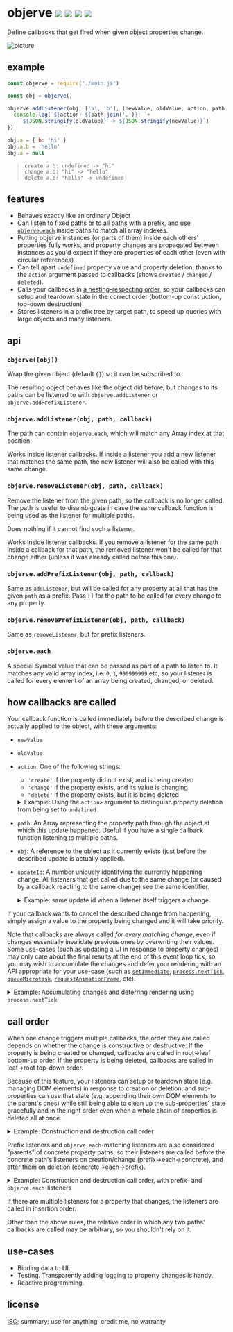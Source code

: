 # objerve [![](https://img.shields.io/npm/v/objerve.svg?style=flat-square)](https://www.npmjs.com/package/objerve) [![](https://img.shields.io/travis/anko/objerve.svg?style=flat-square)](https://travis-ci.org/anko/objerve) [![](https://img.shields.io/coveralls/github/anko/objerve?style=flat-square)](https://coveralls.io/github/anko/objerve) [![](https://img.shields.io/david/anko/objerve?style=flat-square)](https://david-dm.org/anko/objerve)

Define callbacks that get fired when given object properties change.

![picture](https://user-images.githubusercontent.com/5231746/79608887-06a4df80-80f6-11ea-9476-b1e87e9efc38.png)

## example

<!-- !test program node -->

<!-- !test in first example -->
```js
const objerve = require('./main.js')

const obj = objerve()

objerve.addListener(obj, ['a', 'b'], (newValue, oldValue, action, path, obj) => {
  console.log(`${action} ${path.join('.')}: `+
    `${JSON.stringify(oldValue)} -> ${JSON.stringify(newValue)}`)
})

obj.a = { b: 'hi' }
obj.a.b = 'hello'
obj.a = null
```

<!-- !test out first example -->

> ```
> create a.b: undefined -> "hi"
> change a.b: "hi" -> "hello"
> delete a.b: "hello" -> undefined
> ```

## features

 - Behaves exactly like an ordinary Object
 - Can listen to fixed paths or to all paths with a prefix, and use
   [`objerve.each`](#objerveeach) inside paths to match all array indexes.
 - Putting objerve instances (or parts of them) inside each others' properties
   fully works, and property changes are propagated between instances as you'd
   expect if they are properties of each other (even with circular references)
 - Can tell apart `undefined` property value and property deletion, thanks to
   the `action` argument passed to callbacks (shows `created` / `changed` /
   `deleted`).
 - Calls your callbacks in [a nesting-respecting order](#call-order), so your
   callbacks can setup and teardown state in the correct order (bottom-up
   construction, top-down destruction)
 - Stores listeners in a prefix tree by target path, to speed up queries with
   large objects and many listeners.

## api

### `objerve([obj])`

Wrap the given object (default `{}`) so it can be subscribed to.

The resulting object behaves like the object did before, but changes to its
paths can be listened to with `objerve.addListener` or
`objerve.addPrefixListener`.

### `objerve.addListener(obj, path, callback)`

The path can contain `objerve.each`, which will match any Array index at that
position.

Works inside listener callbacks.  If inside a listener you add a new listener
that matches the same path, the new listener will also be called with this same
change.

### `objerve.removeListener(obj, path, callback)`

Remove the listener from the given path, so the callback is no longer called.
The path is useful to disambiguate in case the same callback function is being
used as the listener for multiple paths.

Does nothing if it cannot find such a listener.

Works inside listener callbacks.  If you remove a listener for the same path
inside a callback for that path, the removed listener won't be called for that
change either (unless it was already called before this one).

### `objerve.addPrefixListener(obj, path, callback)`

Same as `addListener`, but will be called for any property at all that has the
given `path` as a prefix.  Pass `[]` for the path to be called for every change
to any property.

### `objerve.removePrefixListener(obj, path, callback)`

Same as `removeListener`, but for prefix listeners.

### `objerve.each`

A special Symbol value that can be passed as part of a path to listen to.  It
matches any valid array index, i.e. `0`, `1`, `999999999` etc, so your listener
is called for every element of an array being created, changed, or deleted.

## how callbacks are called

Your callback function is called immediately before the described change is
actually applied to the object, with these arguments:

 - `newValue`
 - `oldValue`
 - `action`: One of the following strings:
   - `'create'` if the property did not exist, and is being created
   - `'change'` if the property exists, and its value is changing
   - `'delete'` if the property exists, but it is being deleted

   <details><summary>Example:  Using the <code>action></code> argument to distinguish property deletion from being set to <code>undefined</code></summary>

   <!-- !test in using change argument -->

   ```js
   const objerve = require('./main.js')
   const obj = objerve()

   objerve.addListener(obj, ['x'], (newValue, oldValue, action) => {
     console.log(`${action} ${oldValue} -> ${newValue}`)
   })

   obj.x = true
   obj.x = undefined
   delete obj.x
   ```

   <!-- !test out using change argument -->

   > ```
   > create undefined -> true
   > change true -> undefined
   > delete undefined -> undefined
   > ```

   Note how although both the `obj.x = undefined` and `delete obj.x` lines
   triggered a callback with `newValue` `undefined`, their `action`s differed:
   `'change'` and `'delete'`.

   </details>

 - `path`: An Array representing the property path through the object at which
   this update happened.  Useful if you have a single callback function
   listening to multiple paths.
 - `obj`: A reference to the object as it currently exists (just before the
   described update is actually applied).
 - `updateId`: A number uniquely identifying the currently happening change.
   All listeners that get called due to the same change (or caused by a
   callback reacting to the same change) see the same identifier.

   <details><summary>Example: same update id when a listener itself triggers a change</summary>

   <!-- !test in re-call -->
   ```js
   const objerve = require('./main.js')
   const obj = objerve()

   // Listen to changes to 'obj.a'.  Reduce it by 1 unless it's 0.
   objerve.addListener(obj, ['a'],
     (val, previousVal, action, path, objRef, updateId) => {
       console.log(`[${action}] ${previousVal} -> ${val} (updateId ${updateId})`)
       if (val > 0) {
         obj.a = val - 1
       }
     })
   // Also create a listener listening to all properties on 'obj'.
   objerve.addPrefixListener(obj, [],
     (val, previousVal, action, path, objRef, updateId) => {
       console.log(`prefix listener called (updateId ${updateId})`)
     })

   obj.a = 3
   console.log(obj.a)
   obj.a = 2
   console.log(obj.a)
   ```

   Each time something is assigned to `obj.a`, the first listener gets called,
   and assigns it 1 lower, until it's 0:

   <!-- !test out re-call -->

   > ```
   > prefix listener called (updateId 0)
   > [create] undefined -> 3 (updateId 0)
   > prefix listener called (updateId 0)
   > [create] undefined -> 2 (updateId 0)
   > prefix listener called (updateId 0)
   > [create] undefined -> 1 (updateId 0)
   > prefix listener called (updateId 0)
   > [create] undefined -> 0 (updateId 0)
   > 0
   > prefix listener called (updateId 1)
   > [change] 0 -> 2 (updateId 1)
   > prefix listener called (updateId 1)
   > [change] 0 -> 1 (updateId 1)
   > prefix listener called (updateId 1)
   > [change] 0 -> 0 (updateId 1)
   > 0
   > ```

   Note that for each individual change (`obj.a = 3` and `obj.a = 2`), both
   listeners were called multiple times, but during each change both were
   called with the same `updateId`.

   </details>

If your callback wants to cancel the described change from happening, simply
assign a value to the property being changed and it will take priority.

Note that callbacks are always called *for every matching change*, even if
changes essentially invalidate previous ones by overwriting their values.  Some
use-cases (such as updating a UI in response to property changes) may only care
about the final results at the end of this event loop tick, so you may wish to
accumulate the changes and defer your rendering with an API appropriate for
your use-case (such as [`setImmediate`][setImmediate],
[`process.nextTick`][processNextTick], [`queueMicrotask`][queueMicrotask],
[`requestAnimationFrame`][requestAnimationFrame], etc).

<details><summary>Example: Accumulating changes and deferring rendering using <code>process.nextTick</code></summary>

<!-- !test in defer -->

```js
const objerve = require('./main.js')
const ArrayKeyedMap = require('array-keyed-map')

const obj = objerve()
const accumulatedChanges = new ArrayKeyedMap()

const render = () => {
  // Put your expensive UI rendering code here
  console.log(Array.from(accumulatedChanges.entries()))
  accumulatedChanges.clear()
}

objerve.addListener(obj, ['a'],
  (newVal, oldVal, action, path) => {
    if (accumulatedChanges.size === 0) process.nextTick(render)
    if (!accumulatedChanges.has(path)) {
      accumulatedChanges.set(path, {newVal, oldVal})
    } else {
      accumulatedChanges.get(path).newVal = newVal
    }
  })

// Make a bunch of changes
obj.a = 1
obj.a = 2
obj.a = 3
```

The `render` function only gets called on next event loop tick tick, with the
total accumulated change from `undefined` to `3`, and none of the intermediate
states between:

<!-- !test out defer -->

```
[ [ [ 'a' ], { newVal: 3, oldVal: undefined } ] ]
```

</details>

## call order

When one change triggers multiple callbacks, the order they are called depends
on whether the change is constructive or destructive:   If the property is
being created or changed, callbacks are called in root→leaf bottom-up order.
If the property is being deleted, callbacks are called in leaf→root top-down
order.

Because of this feature, your listeners can setup or teardown state (e.g.
managing DOM elements) in response to creation or deletion, and sub-properties
can use that state (e.g. appending their own DOM elements to the parent's ones)
while still being able to clean up the sub-properties' state gracefully and in
the right order even when a whole chain of properties is deleted all at once.

<details><summary>Example: Construction and destruction call order</summary>

<!-- !test in call order -->
```js
const objerve = require('./main.js')
const obj = objerve()

const callback = (name) => {
  return (val, previousVal, action) => {
    console.log(`${action} ${name}`)
  }
}

objerve.addListener(obj, ['a'], callback('a'))
objerve.addListener(obj, ['a', 'b'], callback('a.b'))
objerve.addListener(obj, ['a', 'b', 'c'], callback('a.b.c'))

obj.a = { b: { c: 'value' } }
delete obj.a
```

<!-- !test out call order -->

> ```
> create a
> create a.b
> create a.b.c
> delete a.b.c
> delete a.b
> delete a
> ```
</details>

Prefix listeners and `objerve.each`-matching listeners are also considered
"parents" of concrete property paths, so their listeners are called before the
concrete path's listeners on creation/change (prefix→each→concrete), and after
them on deletion (concrete→each→prefix).

<details><summary>Example: Construction and destruction call order, with prefix- and <code>objerve.each</code>-listeners</summary>

<!-- !test in tree each call order -->
```js
const objerve = require('./main.js')
const obj = objerve([])

const callback = (name) => {
  return (val, previousVal, action) => console.log(`${action} ${name}`)
}

// Listen for property '0'
objerve.addListener(obj, [0], callback('concrete'))
// Listen for any array index
objerve.addListener(obj, [objerve.each], callback('each'))
// Listen for all properties
objerve.addPrefixListener(obj, [], callback('prefix'))

obj[0] = true
delete obj[0]
```
<!-- !test out tree each call order -->

> ```
> create prefix
> create each
> create concrete
> delete concrete
> delete each
> delete prefix
> ```
</details>

If there are multiple listeners for a property that changes, the listeners are
called in insertion order.

Other than the above rules, the relative order in which any two paths'
callbacks are called may be arbitrary, so you shouldn't rely on it.

## use-cases

 - Binding data to UI.
 - Testing.  Transparently adding logging to property changes is handy.
 - Reactive programming.

## license

[ISC](LICENSE); summary: use for anything, credit me, no warranty

[setImmediate]: https://developer.mozilla.org/en-US/docs/Web/API/Window/setImmediate
[processNextTick]: https://nodejs.org/api/process.html#process_process_nexttick_callback_args
[queueMicrotask]: https://developer.mozilla.org/en-US/docs/Web/API/WindowOrWorkerGlobalScope/queueMicrotask
[requestAnimationFrame]: https://developer.mozilla.org/en-US/docs/Web/API/window/requestAnimationFrame
